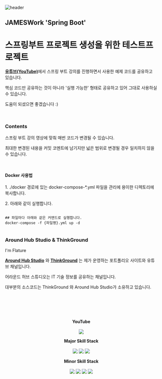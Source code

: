 ![header](https://capsule-render.vercel.app/api?type=waving&color=auto)


## JAMESWork 'Spring Boot'
# 스프링부트 프로젝트 생성을 위한 테스트프로젝트
<p><a href="https://www.youtube.com/channel/UCO7p2fGIfwVbvk_d6sdfnDw"><strong>유튜브(YouTube)</strong></a>에서 스프링 부트 강의를 진행하면서 사용한 예제 코드를 공유하고 있습니다.</p>
<p>핵심 코드만 공유하는 것이 아니라 '실행 가능한' 형태로 공유하고 있어 그대로 사용하실 수 있습니다.</p>
<p>도움이 되셨으면 좋겠습니다 :)</p>

<br>

### Contents

<p>스프링 부트 강의 영상에 맞춰 매번 코드가 변경될 수 있습니다.</p>
<p>최대한 변경된 내용을 커밋 코멘트에 남기지만 넓은 범위로 변경될 경우 일치하지 않을 수 있습니다.</p>
<br>

#### Docker 사용법  
<p>1. ./docker 경로에 있는 docker-compose-*.yml 파일을 관리에 용이한 디렉토리에 복사합니다.</p>
<p>2. 아래와 같이 실행합니다.</p>
<pre>
<code>
## 파일마다 아래와 같은 커맨드로 실행합니다.
docker-compose -f {파일명}.yml up -d
</code>
</pre>

### Around Hub Studio & ThinkGround

<p>I'm Flature</p>
<p><a href="https://www.youtube.com/channel/UCO7p2fGIfwVbvk_d6sdfnDw"><strong>Around Hub Studio</strong></a> 와 <a href="https://thinkground.studio"><strong>ThinkGround</strong></a> 는 제가 운영하는 포트폴리오 사이트와 유튜브 채널입니다.</p>
<p>어라운드 허브 스튜디오는 IT 기술 정보를 공유하는 채널입니다.</p>
<p>대부분의 소스코드는 ThinkGround 와 Around Hub Studio가 소유하고 있습니다.</p>


<br><br><br><br>

<p align="center">
  <strong>YouTube</strong> <br><br>
  <a href="https://www.youtube.com/channel/UCO7p2fGIfwVbvk_d6sdfnDw"><img src="https://img.shields.io/youtube/channel/views/UCO7p2fGIfwVbvk_d6sdfnDw?style=flat-square"/></a>
</p>

<p align="center">
  <strong>Major Skill Stack</strong> <br><br>
  <img src="https://img.shields.io/badge/Java-orange?style=flat&logo=Java&logoColor=007396"/>
  <img src="https://img.shields.io/badge/Spring Boot-yellowgreen?style=flat&logo=SpringBoot&logoColor=6DB33F"/>
  <img src="https://img.shields.io/badge/Android-green?style=flat&logo=Android&logoColor=3DDC84"/>
</p>

<p align="center">
  <strong>Minor Skill Stack</strong> <br><br>
  <img src="https://img.shields.io/badge/Python-informational?style=flat&logo=python&logoColor=3776AB"/>
  <img src="https://img.shields.io/badge/HTML-orange?style=flat&logo=html5&logoColor=E34F26"/>
  <img src="https://img.shields.io/badge/CSS-blue?style=flat&logo=css3&logoColor=1572B6"/>
  <img src="https://img.shields.io/badge/JavaScript-yellow?style=flat&logo=JavaScript&logoColor=F7DF1E"/>
</p>

<br><br><br>